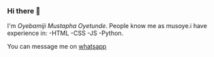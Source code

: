 ### Hi there 👋

  I'm *Oyebamiji Mustapha Oyetunde*. People know me as musoye.i have experience in:
-HTML
-CSS
-JS
-Python. 

  You can message me on [whatsapp](https://but.ly/mmusoye)
<!--
**Musoye/musoye** is a ✨ _special_ ✨ repository because its `README.md` (this file) appears on your GitHub profile.

Here are some ideas to get you started:

- 🔭 I’m currently working on ...
- 🌱 I’m currently learning ...
- 👯 I’m looking to collaborate on ...
- 🤔 I’m looking for help with ...
- 💬 Ask me about ...
- 📫 How to reach me: ...me 
- 😄 Pronouns: ...
- ⚡ Fun fact: ...
-->
